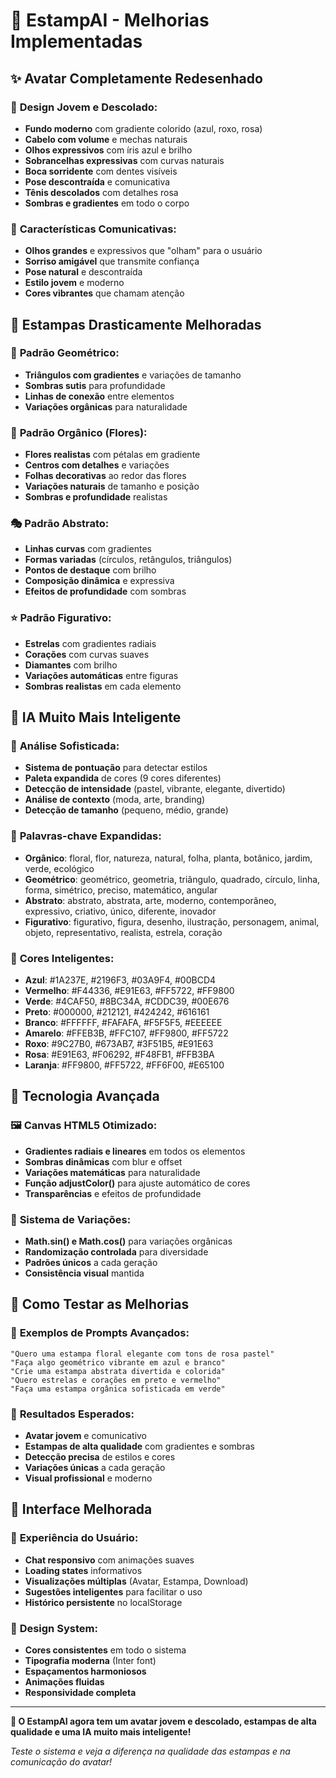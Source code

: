 # 🚀 EstampAI - Melhorias Implementadas

## ✨ **Avatar Completamente Redesenhado**

### 🎨 **Design Jovem e Descolado:**
- **Fundo moderno** com gradiente colorido (azul, roxo, rosa)
- **Cabelo com volume** e mechas naturais
- **Olhos expressivos** com íris azul e brilho
- **Sobrancelhas expressivas** com curvas naturais
- **Boca sorridente** com dentes visíveis
- **Pose descontraída** e comunicativa
- **Tênis descolados** com detalhes rosa
- **Sombras e gradientes** em todo o corpo

### 🎯 **Características Comunicativas:**
- **Olhos grandes** e expressivos que "olham" para o usuário
- **Sorriso amigável** que transmite confiança
- **Pose natural** e descontraída
- **Estilo jovem** e moderno
- **Cores vibrantes** que chamam atenção

## 🎨 **Estampas Drasticamente Melhoradas**

### 🔷 **Padrão Geométrico:**
- **Triângulos com gradientes** e variações de tamanho
- **Sombras sutis** para profundidade
- **Linhas de conexão** entre elementos
- **Variações orgânicas** para naturalidade

### 🌸 **Padrão Orgânico (Flores):**
- **Flores realistas** com pétalas em gradiente
- **Centros com detalhes** e variações
- **Folhas decorativas** ao redor das flores
- **Variações naturais** de tamanho e posição
- **Sombras e profundidade** realistas

### 🎭 **Padrão Abstrato:**
- **Linhas curvas** com gradientes
- **Formas variadas** (círculos, retângulos, triângulos)
- **Pontos de destaque** com brilho
- **Composição dinâmica** e expressiva
- **Efeitos de profundidade** com sombras

### ⭐ **Padrão Figurativo:**
- **Estrelas** com gradientes radiais
- **Corações** com curvas suaves
- **Diamantes** com brilho
- **Variações automáticas** entre figuras
- **Sombras realistas** em cada elemento

## 🤖 **IA Muito Mais Inteligente**

### 🧠 **Análise Sofisticada:**
- **Sistema de pontuação** para detectar estilos
- **Paleta expandida** de cores (9 cores diferentes)
- **Detecção de intensidade** (pastel, vibrante, elegante, divertido)
- **Análise de contexto** (moda, arte, branding)
- **Detecção de tamanho** (pequeno, médio, grande)

### 🎯 **Palavras-chave Expandidas:**
- **Orgânico**: floral, flor, natureza, natural, folha, planta, botânico, jardim, verde, ecológico
- **Geométrico**: geométrico, geometria, triângulo, quadrado, círculo, linha, forma, simétrico, preciso, matemático, angular
- **Abstrato**: abstrato, abstrata, arte, moderno, contemporâneo, expressivo, criativo, único, diferente, inovador
- **Figurativo**: figurativo, figura, desenho, ilustração, personagem, animal, objeto, representativo, realista, estrela, coração

### 🌈 **Cores Inteligentes:**
- **Azul**: #1A237E, #2196F3, #03A9F4, #00BCD4
- **Vermelho**: #F44336, #E91E63, #FF5722, #FF9800
- **Verde**: #4CAF50, #8BC34A, #CDDC39, #00E676
- **Preto**: #000000, #212121, #424242, #616161
- **Branco**: #FFFFFF, #FAFAFA, #F5F5F5, #EEEEEE
- **Amarelo**: #FFEB3B, #FFC107, #FF9800, #FF5722
- **Roxo**: #9C27B0, #673AB7, #3F51B5, #E91E63
- **Rosa**: #E91E63, #F06292, #F48FB1, #FFB3BA
- **Laranja**: #FF9800, #FF5722, #FF6F00, #E65100

## 🎨 **Tecnologia Avançada**

### 🖼️ **Canvas HTML5 Otimizado:**
- **Gradientes radiais e lineares** em todos os elementos
- **Sombras dinâmicas** com blur e offset
- **Variações matemáticas** para naturalidade
- **Função adjustColor()** para ajuste automático de cores
- **Transparências** e efeitos de profundidade

### 🎯 **Sistema de Variações:**
- **Math.sin() e Math.cos()** para variações orgânicas
- **Randomização controlada** para diversidade
- **Padrões únicos** a cada geração
- **Consistência visual** mantida

## 🚀 **Como Testar as Melhorias**

### 💬 **Exemplos de Prompts Avançados:**
```
"Quero uma estampa floral elegante com tons de rosa pastel"
"Faça algo geométrico vibrante em azul e branco"
"Crie uma estampa abstrata divertida e colorida"
"Quero estrelas e corações em preto e vermelho"
"Faça uma estampa orgânica sofisticada em verde"
```

### 🎨 **Resultados Esperados:**
- **Avatar jovem** e comunicativo
- **Estampas de alta qualidade** com gradientes e sombras
- **Detecção precisa** de estilos e cores
- **Variações únicas** a cada geração
- **Visual profissional** e moderno

## 📱 **Interface Melhorada**

### 🎯 **Experiência do Usuário:**
- **Chat responsivo** com animações suaves
- **Loading states** informativos
- **Visualizações múltiplas** (Avatar, Estampa, Download)
- **Sugestões inteligentes** para facilitar o uso
- **Histórico persistente** no localStorage

### 🎨 **Design System:**
- **Cores consistentes** em todo o sistema
- **Tipografia moderna** (Inter font)
- **Espaçamentos harmoniosos**
- **Animações fluidas**
- **Responsividade completa**

---

**🎉 O EstampAI agora tem um avatar jovem e descolado, estampas de alta qualidade e uma IA muito mais inteligente!**

*Teste o sistema e veja a diferença na qualidade das estampas e na comunicação do avatar!*
